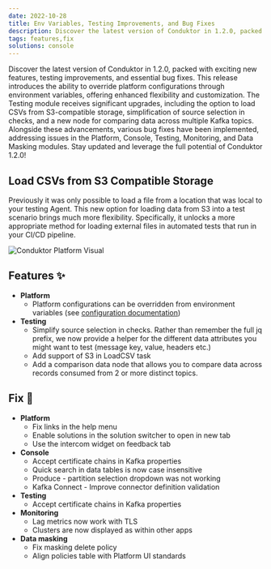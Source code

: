 ```yaml
---
date: 2022-10-28
title: Env Variables, Testing Improvements, and Bug Fixes
description: Discover the latest version of Conduktor in 1.2.0, packed with exciting new features, testing improvements, and essential bug fixes.
tags: features,fix
solutions: console
---
```


Discover the latest version of Conduktor in 1.2.0, packed with exciting new features, testing improvements, and essential bug fixes. This release introduces the ability to override platform configurations through environment variables, offering enhanced flexibility and customization. The Testing module receives significant upgrades, including the option to load CSVs from S3-compatible storage, simplification of source selection in checks, and a new node for comparing data across multiple Kafka topics. Alongside these advancements, various bug fixes have been implemented, addressing issues in the Platform, Console, Testing, Monitoring, and Data Masking modules. Stay updated and leverage the full potential of Conduktor 1.2.0!

## Load CSVs from S3 Compatible Storage

Previously it was only possible to load a file from a location that was local to your testing Agent. This new option for loading data from S3 into a test scenario brings much more flexibility. Specifically, it unlocks a more appropriate method for loading external files in automated tests that run in your CI/CD pipeline.

<img src="/images/changelog/platform/testing-s3.png" alt="Conduktor Platform Visual" />

## Features ✨

- **Platform**
  - Platform configurations can be overridden from environment variables (see [configuration documentation](https://docs.conduktor.io/platform/get-started/configuration/env-variables/))
- **Testing**
  - Simplify source selection in checks. Rather than remember the full jq prefix, we now provide a helper for the different data attributes you might want to test (message key, value, headers etc.)
  - Add support of S3 in LoadCSV task
  - Add a comparison data node that allows you to compare data across records consumed from 2 or more distinct topics.

## Fix 🔨

- **Platform**
  - Fix links in the help menu
  - Enable solutions in the solution switcher to open in new tab
  - Use the intercom widget on feedback tab
- **Console**
  - Accept certificate chains in Kafka properties
  - Quick search in data tables is now case insensitive
  - Produce - partition selection dropdown was not working
  - Kafka Connect - Improve connector definition validation
- **Testing**
  - Accept certificate chains in Kafka properties
- **Monitoring**
  - Lag metrics now work with TLS
  - Clusters are now displayed as within other apps
- **Data masking**
  - Fix masking delete policy
  - Align policies table with Platform UI standards
